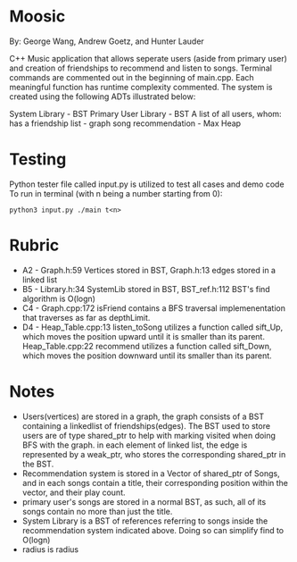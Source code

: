 # Moosic
By: George Wang, Andrew Goetz, and Hunter Lauder

C++ Music application that allows seperate users (aside from primary user) and creation of friendships to recommend and listen to songs. Terminal commands are commented out in the beginning of main.cpp. Each meaningful function has runtime complexity commented. The system is created using the following ADTs illustrated below:

System Library - BST
Primary User Library - BST
A list of all users, whom:
has a friendship list - graph
song recommendation - Max Heap

# Testing
Python tester file called input.py is utilized to test all cases and demo code
To run in terminal (with n being a number starting from 0):
```
python3 input.py ./main t<n>
```

# Rubric
* A2 - Graph.h:59 Vertices stored in BST, Graph.h:13 edges stored in a linked list
* B5 - Library.h:34 SystemLib stored in BST, BST_ref.h:112 BST's find algorithm is O(logn)
* C4 - Graph.cpp:172 isFriend contains a BFS traversal implemenentation that traverses as far as depthLimit.
* D4 - Heap_Table.cpp:13 listen_toSong utilizes a function called sift_Up, which moves the position upward until it is smaller than its parent. Heap_Table.cpp:22 recommend utilizes a function called sift_Down, which moves the position downward until its smaller than its parent.

# Notes
* Users(vertices) are stored in a graph, the graph consists of a BST containing a linkedlist of friendships(edges). The BST used to store users are of type shared_ptr to help with marking visited when doing BFS with the graph. in each element of linked list, the edge is represented by a weak_ptr, who stores the corresponding shared_ptr in the BST.
* Recommendation system is stored in a Vector of shared_ptr of Songs, and in each songs contain a title, their corresponding position within the vector, and their play count.
* primary user's songs are stored in a normal BST, as such, all of its songs contain no more than just the title.
* System Library is a BST of references referring to songs inside the recommendation system indicated above. Doing so can simplify find to O(logn)
* radius is radius
